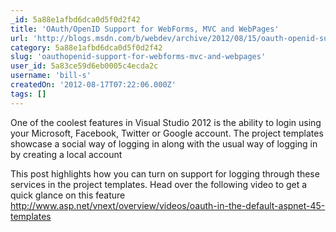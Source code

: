 ```yaml
---
_id: 5a88e1afbd6dca0d5f0d2f42
title: 'OAuth/OpenID Support for WebForms, MVC and WebPages'
url: 'http://blogs.msdn.com/b/webdev/archive/2012/08/15/oauth-openid-support-for-webforms-mvc-and-webpages.aspx'
category: 5a88e1afbd6dca0d5f0d2f42
slug: 'oauthopenid-support-for-webforms-mvc-and-webpages'
user_id: 5a83ce59d6eb0005c4ecda2c
username: 'bill-s'
createdOn: '2012-08-17T07:22:06.000Z'
tags: []
---
```


One of the coolest features in Visual Studio 2012 is the ability to login using your Microsoft, Facebook, Twitter or Google account. The project templates showcase a social way of logging in along with the usual way of logging in by creating a local account

This post highlights how you can turn on support for logging through these services in the project  templates. Head over the following video to get a quick glance on this feature http://www.asp.net/vnext/overview/videos/oauth-in-the-default-aspnet-45-templates
